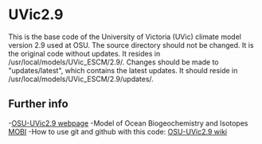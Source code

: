 # UVic2.9
This is the base code of the University of Victoria (UVic) climate model version 2.9 used at OSU. The source directory should not be changed. It is the original code without updates. It resides in /usr/local/models/UVic_ESCM/2.9/. Changes should be made to "updates/latest", which contains the latest updates. It should reside in /usr/local/models/UVic_ESCM/2.9/updates/. 

## Further info
-[OSU-UVic2.9 webpage](https://osu-ceoas-schmittner.github.io/UVic2.9/)
-Model of Ocean Biogeochemistry and Isotopes [MOBI](https://github.com/andreasschmittner/UVic2.9/wiki/Model-of-Ocean-Biogeochemistry-and-Isotopes-(MOBI))
-How to use git and github with this code: [OSU-UVic2.9 wiki](https://github.com/OSU-CEOAS-Schmittner/UVic2.9/wiki)
